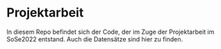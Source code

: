 # Projektarbeit
In diesem Repo befindet sich der Code, der im Zuge der Projektarbeit im SoSe2022 entstand. Auch die Datensätze sind hier zu finden.
